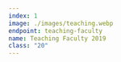 ```yaml
---
index: 1
image: ./images/teaching.webp
endpoint: teaching-faculty
name: Teaching Faculty 2019
class: "20"
---
```

